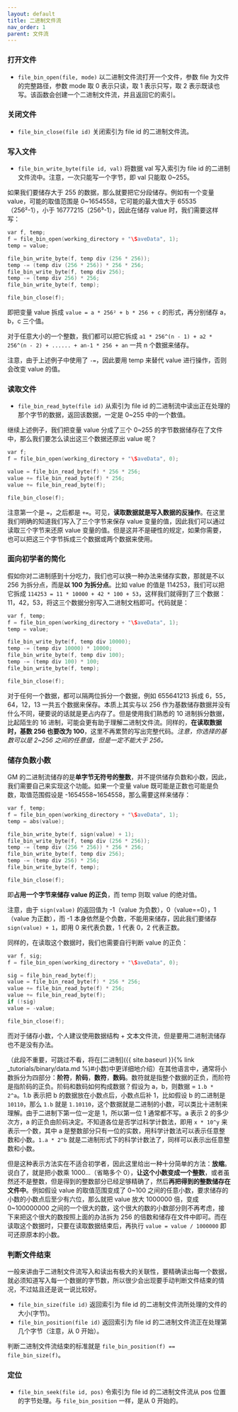 ```yaml
---
layout: default
title: 二进制文件流
nav_order: 1
parent: 文件流
---
```


### 打开文件

* `file_bin_open(file, mode)` 以二进制文件流打开一个文件，参数 file 为文件的完整路径，参数 mode 取 0 表示只读，取 1 表示只写，取 2 表示既读也写。该函数会创建一个二进制文件流，并且返回它的索引。

### 关闭文件

* `file_bin_close(file id)` 关闭索引为 file id 的二进制文件流。

### 写入文件

* `file_bin_write_byte(file id, val)` 将数据 val 写入索引为 file id 的二进制文件流中。注意，一次只能写一个字节，即 val 只能取 0\~255。

如果我们要储存大于 255 的数据，那么就要把它分段储存。例如有一个变量 value，可能的取值范围是 0\~1654558，它可能的最大值大于 65535（256²-1），小于 16777215（256³-1），因此在储存 value 时，我们需要这样写：

```c
var f, temp;
f = file_bin_open(working_directory + "\SaveData", 1);
temp = value;

file_bin_write_byte(f, temp div (256 * 256));
temp -= (temp div (256 * 256)) * 256 * 256;
file_bin_write_byte(f, temp div 256);
temp -= (temp div 256) * 256;
file_bin_write_byte(f, temp);

file_bin_close(f);
```

即把变量 value 拆成 `value = a * 256² + b * 256 + c` 的形式，再分别储存 a，b，c 三个值。

对于任意大小的一个整数，我们都可以把它拆成 `a1 * 256^(n - 1) + a2 * 256^(n - 2) + ...... + an-1 * 256 + an` 一共 n 个数据来储存。

注意，由于上述例子中使用了 `-=`，因此要用 temp 来替代 value 进行操作，否则会改变 value 的值。

### 读取文件

* `file_bin_read_byte(file id)` 从索引为 file id 的二进制流中读出正在处理的那个字节的数据，返回该数据，一定是 0\~255 中的一个数值。

继续上述例子，我们把变量 value 分成了三个 0~255 的字节数据储存在了文件中，那么我们要怎么读出这三个数据还原出 value 呢？

```c
var f;
f = file_bin_open(working_directory + "\SaveData", 0);

value = file_bin_read_byte(f) * 256 * 256;
value += file_bin_read_byte(f) * 256;
value += file_bin_read_byte(f);

file_bin_close(f);
```

注意第一个是 `=`，之后都是 `+=`。可见，**读取数据就是写入数据的反操作**。在这里我们明确的知道我们写入了三个字节来保存 value 变量的值，因此我们可以通过读取三个字节来还原 value 变量的值。但是这并不是硬性的规定，如果你需要，也可以把这三个字节拆成三个数据或两个数据来使用。

### 面向初学者的简化

假如你对二进制感到十分吃力，我们也可以换一种办法来储存实数，那就是不以 256 为拆分点，而是**以 100 为拆分点**。比如 value 的值是 114253，我们可以把它拆成 `114253 = 11 * 10000 + 42 * 100 + 53`，这样我们就得到了三个数据：11，42，53，将这三个数据分别写入二进制文档即可。代码就是：

```c
var f, temp;
f = file_bin_open(working_directory + "\SaveData", 1);
temp = value;

file_bin_write_byte(f, temp div 10000);
temp -= (temp div 10000) * 10000;
file_bin_write_byte(f, temp div 100);
temp -= (temp div 100) * 100;
file_bin_write_byte(f, temp);

file_bin_close(f);
```

对于任何一个数据，都可以隔两位拆分一个数据，例如 655641213 拆成 6，55，64，12，13 一共五个数据来保存。本质上其实与以 256 作为基数储存数据并没有什么不同，硬要说的话就是更占内存了。但是使用我们熟悉的 10 进制拆分数据，比起陌生的 16 进制，可能会更有助于理解二进制文件流。同样的，**在读取数据时，基数 256 也要改为 100**，这里不再累赘的写出完整代码。*注意，你选择的基数可以是 2~256 之间的任意值，但是一定不能大于 256。*

### 储存负数小数

GM 的二进制流储存的是**单字节无符号的整数**，并不提供储存负数和小数，因此，我们需要自己来实现这个功能。如果一个变量 value 既可能是正数也可能是负数，取值范围假设是 -1654558~1654558，那么需要这样来储存：

```c
var f, temp;
f = file_bin_open(working_directory + "\SaveData", 1);
temp = abs(value);

file_bin_write_byte(f, sign(value) + 1);
file_bin_write_byte(f, temp div (256 * 256));
temp -= (temp div (256 * 256)) * 256 * 256;
file_bin_write_byte(f, temp div 256);
temp -= (temp div 256) * 256;
file_bin_write_byte(f, temp);

file_bin_close(f);
```

即**占用一个字节来储存 value 的正负**，而 temp 则取 value 的绝对值。

注意，由于 `sign(value)` 的返回值为 -1（value 为负数），0（value==0），1（value 为正数），而 -1 本身依然是个负数，不能用来储存，因此我们要储存 `sign(value) + 1`，即用 0 来代表负数，1 代表 0，2 代表正数。

同样的，在读取这个数据时，我们也需要自行判断 value 的正负：

```c
var f, sig;
f = file_bin_open(working_directory + "\SaveData", 0);

sig = file_bin_read_byte(f);
value = file_bin_read_byte(f) * 256 * 256;
value += file_bin_read_byte(f) * 256;
value += file_bin_read_byte(f);
if (!sig)
value = -value;

file_bin_close(f);
```

而对于储存小数，个人建议使用数据结构 + 文本文件流，但是要用二进制流储存也不是没有办法。

（此段不重要，可跳过不看，将在[二进制]({{ site.baseurl }}{% link _tutorials/binary/data.md %}#小数)中更详细地介绍）在其他语言中，通常将小数拆分为四部分：**阶符**，**阶码**，**数符**，**数码**。数符就是指整个数据的正负，而阶符是指阶码的正负。阶码和数码如何构成数据？假设为 a，b，则数据 = `1.b * 2^a`。1.b 表示把 b 的数据放在小数点后，小数点后补 1，比如假设 b 的二进制是 `10110`，那么 `1.b` 就是 `1.10110`，这个数据就是二进制的小数，可以类比十进制来理解。由于二进制下第一位一定是 1，所以第一位 1 通常都不写。a 表示 2 的多少次方，a 的正负由阶码决定。不知道各位是否学过科学计数法，即用 `x * 10^y` 来表示一个数，其中 a 是整数部分只有一位的实数，用科学计数法可以表示任意整数和小数。`1.a * 2^b` 就是二进制形式下的科学计数法了，同样可以表示出任意整数和小数。

但是这种表示方法实在不适合初学者，因此这里给出一种十分简单的方法：**放缩**。说白了，就是把小数乘 1000...（省略多个 0），**让这个小数变成一个整数**，或者虽然还不是整数，但是得到的整数部分已经足够精确了，然后**再把得到的整数储存在文件中**。例如假设 value 的取值范围变成了 0~100 之间的任意小数，要求储存的小数的小数点后至少有六位，那么就把 value 放大 1000000 倍，变成 0~100000000 之间的一个很大的数，这个很大的数的小数部分则不再考虑，接下来把这个很大的数按照上面的办法拆为 256 的倍数和储存在文件中即可。而在读取这个数据时，只要在读取数据结束后，再执行 `value = value / 1000000` 即可还原原本的小数。

### 判断文件结束

一般来讲由于二进制文件流写入和读出有极大的关联性，要精确读出每一个数据，就必须知道写入每一个数据的字节数，所以很少会出现要手动判断文件结束的情况，不过姑且还是说一说比较好。

* `file_bin_size(file id)` 返回索引为 file id 的二进制文件流所处理的文件的大小(字节)。
* `file_bin_position(file id)` 返回索引为 file id 的二进制文件流正在处理第几个字节（注意，从 0 开始）。

判断二进制文件流结束的标准就是 `file_bin_position(f) == file_bin_size(f)`。

### 定位

* `file_bin_seek(file id, pos)` 令索引为 file id 的二进制文件流从 pos 位置的字节处理。与 `file_bin_position` 一样，是从 0 开始的。
